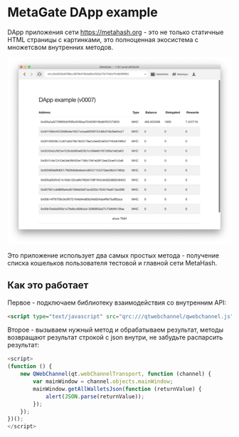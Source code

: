 # MetaGate DApp example
DApp приложения сети https://metahash.org - это не только статичные HTML страницы с картинками, это полноценная экосистема с множетсвом внутренних методов.

![alt text](https://raw.githubusercontent.com/xboston/metahash-dapp-with-javascript-connect-example/master/images/dapp-wallet.png)

Это приложение использует два самых простых метода - получение списка кошельков пользователя тестовой и главной сети MetaHash.

## Как это работает
Первое - подключаем библиотеку взаимодействия со внутренним API:
```html
<script type="text/javascript" src="qrc:///qtwebchannel/qwebchannel.js"></script>
```

Второе - вызываем нужный метод и обрабатываем результат, методы возвращают результат строкой с json внутри, не забудьте распарсить результат:
```js
<script>
(function () {
    new QWebChannel(qt.webChannelTransport, function (channel) {
        var mainWindow = channel.objects.mainWindow;
        mainWindow.getAllWalletsJson(function (returnValue) {
            alert(JSON.parse(returnValue));
        });
    });
})();
</script>
```
